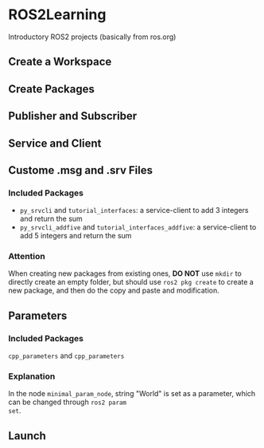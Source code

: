 # ROS2Learning
Introductory ROS2 projects (basically from ros.org)

## Create a Workspace


## Create Packages

## Publisher and Subscriber

## Service and Client

## Custome .msg and .srv Files
### Included Packages
- <code>py_srvcli</code> and <code>tutorial_interfaces</code>: a service-client to add 3 integers and return the sum
- <code>py_srvcli_addfive</code> and <code>tutorial_interfaces_addfive</code>: a service-client to add 5 integers and return the sum
### Attention
When creating new packages from existing ones, **DO NOT** use <code>mkdir</code> to directly create an empty folder, but should use <code>ros2 pkg create</code> to create a new package, and then do the copy and paste and modification.

## Parameters
### Included Packages
<code>cpp_parameters</code> and <code>cpp_parameters</code>
### Explanation
In the node <code>minimal_param_node</code>, string "World" is set as a parameter, which can be changed through <code>ros2 param set</code>.

## Launch
